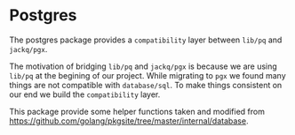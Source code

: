 # Postgres

The postgres package provides a `compatibility` layer between `lib/pq` and `jackq/pgx`.

The motivation of bridging `lib/pq` and `jackq/pgx` is because we are using `lib/pq` at the begining of our project. While migrating to `pgx` we found many things are not compatible with `database/sql`. To make things consistent on our end we build the `compatibility` layer.

This package provide some helper functions taken and modified from https://github.com/golang/pkgsite/tree/master/internal/database.

